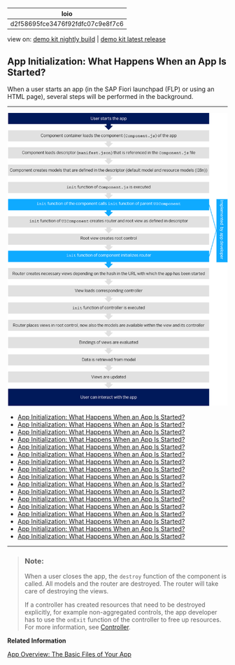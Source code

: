 <!-- loiod2f58695fce3476f92fdfc07c9e8f7c6 -->

| loio |
| -----|
| d2f58695fce3476f92fdfc07c9e8f7c6 |

<div id="loio">

view on: [demo kit nightly build](https://sdk.openui5.org/nightly/#/topic/d2f58695fce3476f92fdfc07c9e8f7c6) | [demo kit latest release](https://sdk.openui5.org/topic/d2f58695fce3476f92fdfc07c9e8f7c6)</div>

## App Initialization: What Happens When an App Is Started?

When a user starts an app \(in the SAP Fiori launchpad \(FLP\) or using an HTML page\), several steps will be performed in the background.

***

![](images/loioa2285aecc0aa4e7dac6c7fb889b82907_LowRes.png)

-   [App Initialization: What Happens When an App Is Started?](App_Initialization_What_Happens_When_an_App_Is_Started_d2f5869.md)
-   [App Initialization: What Happens When an App Is Started?](App_Initialization_What_Happens_When_an_App_Is_Started_d2f5869.md)
-   [App Initialization: What Happens When an App Is Started?](App_Initialization_What_Happens_When_an_App_Is_Started_d2f5869.md)
-   [App Initialization: What Happens When an App Is Started?](App_Initialization_What_Happens_When_an_App_Is_Started_d2f5869.md)
-   [App Initialization: What Happens When an App Is Started?](App_Initialization_What_Happens_When_an_App_Is_Started_d2f5869.md)
-   [App Initialization: What Happens When an App Is Started?](App_Initialization_What_Happens_When_an_App_Is_Started_d2f5869.md)
-   [App Initialization: What Happens When an App Is Started?](App_Initialization_What_Happens_When_an_App_Is_Started_d2f5869.md)
-   [App Initialization: What Happens When an App Is Started?](App_Initialization_What_Happens_When_an_App_Is_Started_d2f5869.md)
-   [App Initialization: What Happens When an App Is Started?](App_Initialization_What_Happens_When_an_App_Is_Started_d2f5869.md)
-   [App Initialization: What Happens When an App Is Started?](App_Initialization_What_Happens_When_an_App_Is_Started_d2f5869.md)
-   [App Initialization: What Happens When an App Is Started?](App_Initialization_What_Happens_When_an_App_Is_Started_d2f5869.md)
-   [App Initialization: What Happens When an App Is Started?](App_Initialization_What_Happens_When_an_App_Is_Started_d2f5869.md)
-   [App Initialization: What Happens When an App Is Started?](App_Initialization_What_Happens_When_an_App_Is_Started_d2f5869.md)
-   [App Initialization: What Happens When an App Is Started?](App_Initialization_What_Happens_When_an_App_Is_Started_d2f5869.md)
-   [App Initialization: What Happens When an App Is Started?](App_Initialization_What_Happens_When_an_App_Is_Started_d2f5869.md)
-   [App Initialization: What Happens When an App Is Started?](App_Initialization_What_Happens_When_an_App_Is_Started_d2f5869.md)
-   [App Initialization: What Happens When an App Is Started?](App_Initialization_What_Happens_When_an_App_Is_Started_d2f5869.md)

***

> ### Note:  
> When a user closes the app, the `destroy` function of the component is called. All models and the router are destroyed. The router will take care of destroying the views.
> 
> If a controller has created resources that need to be destroyed explicitly, for example non-aggregated controls, the app developer has to use the `onExit` function of the controller to free up resources. For more information, see [Controller](Controller_121b8e6.md).

**Related Information**  


[App Overview: The Basic Files of Your App](App_Overview_The_Basic_Files_of_Your_App_28b59ca.md "We recommend creating at least three files for your app: the descriptor (manifest.json), the component (Component.js), and the main view of the app (App.view.xml).")

